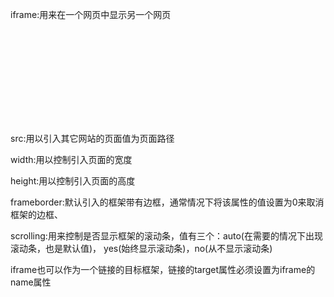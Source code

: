 iframe:用来在一个网页中显示另一个网页
<iframe src="" width="" height="" frameborder="" scrolling=""></iframe>

src:用以引入其它网站的页面值为页面路径

width:用以控制引入页面的宽度

height:用以控制引入页面的高度

frameborder:默认引入的框架带有边框，通常情况下将该属性的值设置为0来取消框架的边框、

scrolling:用来控制是否显示框架的滚动条，值有三个：auto(在需要的情况下出现滚动条，也是默认值)，				yes(始终显示滚动条)，no(从不显示滚动条)

iframe也可以作为一个链接的目标框架，链接的target属性必须设置为iframe的name属性